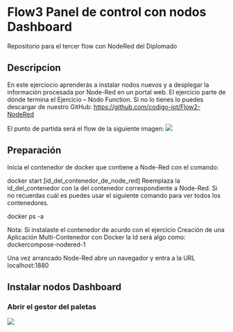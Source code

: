 # Flow3 Panel de control con nodos Dashboard
Repositorio para el tercer flow con NodeRed del Diplomado


## Descripcion
En este ejerciocio aprenderás a instalar nodos nuevos y a desplegar la información procesada por Node-Red en un portal web. El ejercicio parte de dónde termina el Ejercicio – Nodo Function. Si no lo tienes lo puedes descargar de nuestro GitHub: https://github.com/codigo-iot/Flow2-NodeRed


El punto de partida será el flow de la siguiente imagen:
![](https://edu.codigoiot.com/pluginfile.php/22214/mod_lesson/page_contents/3826/ej_3_0.jpg)

## Preparación
Inicia el contenedor de docker que contiene a Node-Red con el comando:

docker start [id_del_contenedor_de_node_red]
Reemplaza la id_del_contenedor con la del contenedor correspondiente a Node-Red. Si no recuerdas cuál es puedes usar el siguiente comando para ver todos los contenedores.

docker ps -a

Nota: Si instalaste el contenedor de acurdo con el ejercicio Creación de una Aplicación Multi-Contenedor con Docker la Id será algo como: dockercompose-nodered-1

Una vez arrancado Node-Red abre un navegador y entra a la URL localhost:1880

## Instalar nodos Dashboard

### Abrir el gestor del paletas

![](https://edu.codigoiot.com/pluginfile.php/22214/mod_lesson/page_contents/3828/ej_3_1.jpg)

